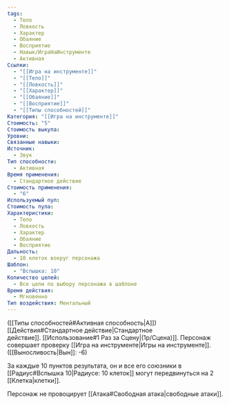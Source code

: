 ```yaml
---
tags:
  - Тело
  - Ловкость
  - Характер
  - Обаяние
  - Восприятие
  - Навык/ИграНаИнструменте
  - Активная
Ссылки:
  - "[[Игра на инструменте]]"
  - "[[Тело]]"
  - "[[Ловкость]]"
  - "[[Характер]]"
  - "[[Обаяние]]"
  - "[[Восприятие]]"
  - "[[Типы способностей]]"
Категория: "[[Игра на инструменте]]"
Стоимость: "5"
Стоимость выкупа: 
Уровни: 
Связанные навыки: 
Источник:
  - Звук
Тип способности:
  - Активная
Время применения:
  - Стандартное действие
Стоимость применения:
  - "6"
Используемый пул: 
Стоимость пула: 
Характеристики:
  - Тело
  - Ловкость
  - Характер
  - Обаяние
  - Восприятие
Дальность:
  - 10 клеток вокруг персонажа
Шаблон:
  - "Вспышка: 10"
Количество целей:
  - Все цели по выбору персонажа в шаблоне
Время действия:
  - Мгновенно
Тип воздействия: Ментальный
---
```

([[Типы способностей#Активная способность|А]]) [[Действия#Стандартное действие|Стандартное действие]]. [[Использование#1 Раз за Сцену|(1р/Сцена)]]. Персонаж совершает проверку [[Игра на инструменте|Игры на инструменте]]. 
([[Выносливость|Вын]]: -6)

За каждые 10 пунктов результата, он и все его союзники в [[Радиус#Вспышка 10|Радиусе: 10 клеток]] могут передвинуться на 2 [[Клетка|клетки]]. 

Персонаж не провоцирует [[Атака#Свободная атака|свободные атаки]]. 

